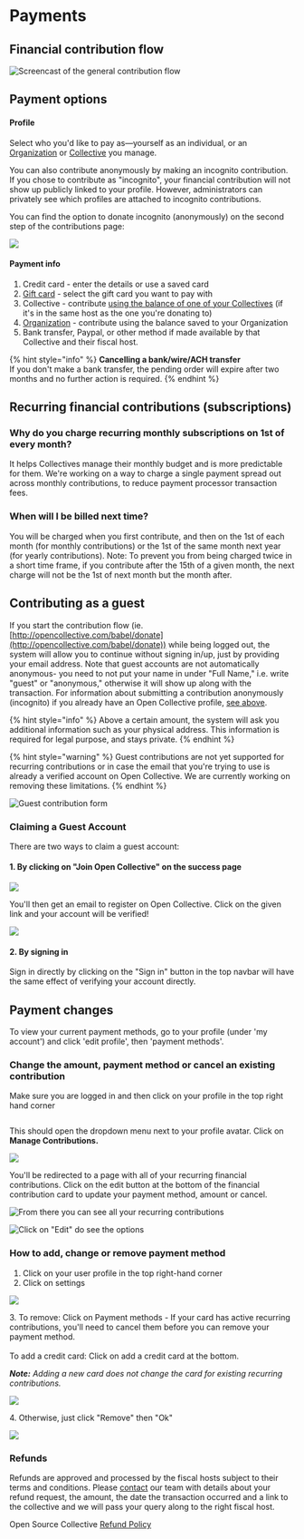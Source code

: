# Payments

## Financial contribution flow

![Screencast of the general contribution flow](../.gitbook/assets/peek-2021-01-21-17-51.gif)

## Payment options

#### Profile

Select who you'd like to pay as—yourself as an individual, or an [Organization](organizations/) or [Collective](../collectives/collectives.md) you manage.

You can also contribute anonymously by making an incognito contribution. If you chose to contribute as "incognito", your financial contribution will not show up publicly linked to your profile. However, administrators can privately see which profiles are attached to incognito contributions.&#x20;

You can find the option to donate incognito (anonymously) on the second step of the contributions page:

![](<../.gitbook/assets/Screen Shot 2021-11-17 at 11.14.35 AM.png>)

#### Payment info

1. Credit card - enter the details or use a saved card
2. [Gift card](organizations/gift-cards.md) - select the gift card you want to pay with
3. Collective - contribute [using the balance of one of your Collectives](collective-to-collective.md) (if it's in the same host as the one you're donating to)
4. [Organization](organizations/) - contribute using the balance saved to your Organization
5. Bank transfer, Paypal, or other method if made available by that Collective and their fiscal host.&#x20;

{% hint style="info" %}
**Cancelling a bank/wire/ACH transfer**\
If you don't make a bank transfer, the pending order will expire after two months and no further action is required.
{% endhint %}

## Recurring financial contributions (subscriptions)

### Why do you charge recurring monthly subscriptions on 1st of every month?

It helps Collectives manage their monthly budget and is more predictable for them. We're working on a way to charge a single payment spread out across monthly contributions, to reduce payment processor transaction fees.

### When will I be billed next time?

You will be charged when you first contribute, and then on the 1st of each month (for monthly contributions) or the 1st of the same month next year (for yearly contributions). Note: To prevent you from being charged twice in a short time frame, if you contribute after the 15th of a given month, the next charge will not be the 1st of next month but the month after.

## Contributing as a guest

If you start the contribution flow (ie. [http://opencollective.com/babel/donate](http://opencollective.com/babel/donate)) while being logged out, the system will allow you to continue without signing in/up, just by providing your email address. Note that guest accounts are not automatically anonymous- you need to not put your name in under "Full Name," i.e. write "guest" or "anonymous," otherwise it will show up along with the transaction. For information about submitting a contribution anonymously (incognito) if you already have an Open Collective profile, [see above](https://docs.opencollective.com/help/financial-contributors/payments#profile).&#x20;

{% hint style="info" %}
Above a certain amount, the system will ask you additional information such as your physical address. This information is required for legal purpose, and stays private.
{% endhint %}

{% hint style="warning" %}
Guest contributions are not yet supported for recurring contributions or in case the email that you're trying to use is already a verified account on Open Collective. We are currently working on removing these limitations.
{% endhint %}

![Guest contribution form](<../.gitbook/assets/image (5) (1).png>)

### Claiming a Guest Account

There are two ways to claim a guest account:

#### 1. By clicking on "Join Open Collective" on the success page

![](<../.gitbook/assets/image (37).png>)

You'll then get an email to register on Open Collective. Click on the given link and your account will be verified!

![](<../.gitbook/assets/image (21).png>)

#### 2. By signing in

Sign in directly by clicking on the "Sign in" button in the top navbar will have the same effect of verifying your account directly.

## Payment changes

To view your current payment methods, go to your profile (under 'my account') and click 'edit profile', then 'payment methods'.

### Change the amount, payment method or cancel an existing contribution

Make sure you are logged in and then click on your profile in the top right hand corner&#x20;

<figure><img src="../.gitbook/assets/financialcontributor_payments_cancel_2022-09-14 (1).png" alt=""><figcaption></figcaption></figure>

This should open the dropdown menu next to your profile avatar. Click on **Manage Contributions.**

![](<../.gitbook/assets/image (31).png>)

You'll be redirected to a page with all of your recurring financial contributions. Click on the edit button at the bottom of the financial contribution card to update your payment method, amount or cancel.

![From there you can see all your recurring contributions](<../.gitbook/assets/image (11).png>)

![Click on "Edit" do see the options](<../.gitbook/assets/image (15).png>)

### How to add, change or remove payment method

1. Click on your user profile in the top right-hand corner
2. Click on settings&#x20;

![](<../.gitbook/assets/financialcontributors\_payments\_removepaymentmethod\_2022-08-11 (1).png>)

3\. To remove: Click on Payment methods - If your card has active recurring contributions, you'll need to cancel them before you can remove your payment method.\
\
To add a credit card: Click on add a credit card at the bottom.&#x20;

_**Note:** Adding a new card does not change the card for existing recurring contributions._

![](../.gitbook/assets/financialcontributors\_payments\_removecontributions\_2022-08-11.png)

4\. Otherwise, just click "Remove" then "Ok"

![](../.gitbook/assets/financialcontributors\_payments\_remove\_2022-08-11.png)

### Refunds&#x20;

Refunds are approved and processed by the fiscal hosts subject to their terms and conditions. Please [contact](https://opencollective.com/contact) our team with details about your refund request, the amount, the date the transaction occurred and a link to the collective and we will pass your query along to the right fiscal host.&#x20;

Open Source Collective [Refund Policy](https://docs.oscollective.org/faq/expenses#how-can-i-get-a-refund-on-a-payment-or-donation)&#x20;
